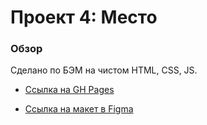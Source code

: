 # Проект 4: Место

### Обзор

Сделано по БЭМ на чистом HTML, CSS, JS.

* [Ссылка на GH Pages](https://melentq.github.io/mesto)

* [Ссылка на макет в Figma](https://www.figma.com/file/2cn9N9jSkmxD84oJik7xL7/JavaScript.-Sprint-4?node-id=0%3A1)
